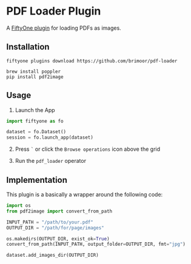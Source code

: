 # PDF Loader Plugin

A [FiftyOne plugin](https://docs.voxel51.com/plugins/index.html) for loading
PDFs as images.

## Installation

```shell
fiftyone plugins download https://github.com/brimoor/pdf-loader

brew install poppler
pip install pdf2image
```

## Usage

1. Launch the App

```py
import fiftyone as fo

dataset = fo.Dataset()
session = fo.launch_app(dataset)
```

2.  Press `` ` `` or click the `Browse operations` icon above the grid

3.  Run the `pdf_loader` operator

## Implementation

This plugin is a basically a wrapper around the following code:

```py
import os
from pdf2image import convert_from_path

INPUT_PATH = "/path/to/your.pdf"
OUTPUT_DIR = "/path/for/page/images"

os.makedirs(OUTPUT_DIR, exist_ok=True)
convert_from_path(INPUT_PATH, output_folder=OUTPUT_DIR, fmt="jpg")

dataset.add_images_dir(OUTPUT_DIR)
```
